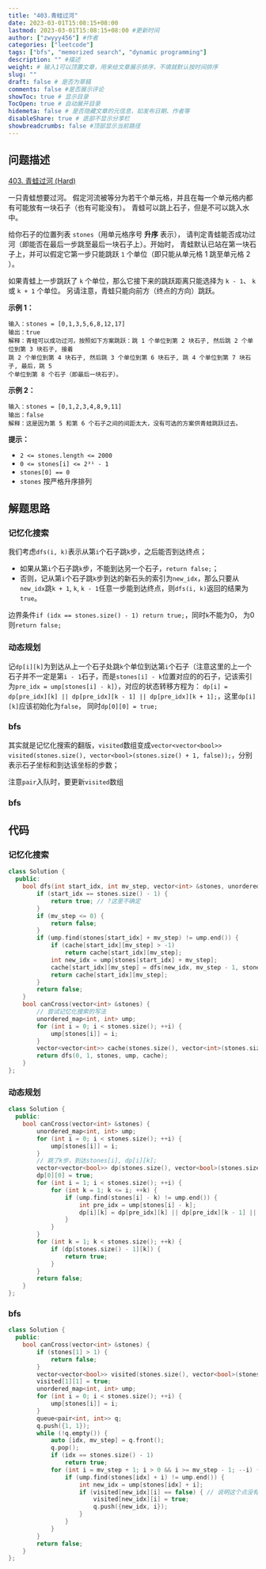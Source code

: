 ```yaml
---
title: "403.青蛙过河"
date: 2023-03-01T15:08:15+08:00
lastmod: 2023-03-01T15:08:15+08:00 #更新时间
author: ["zwyyy456"] #作者
categories: ["leetcode"]
tags: ["bfs", "memorized search", "dynamic programming"]
description: "" #描述
weight: # 输入1可以顶置文章，用来给文章展示排序，不填就默认按时间排序
slug: ""
draft: false # 是否为草稿
comments: false #是否展示评论
showToc: true # 显示目录
TocOpen: true # 自动展开目录
hidemeta: false # 是否隐藏文章的元信息，如发布日期、作者等
disableShare: true # 底部不显示分享栏
showbreadcrumbs: false #顶部显示当前路径
---
```

## 问题描述
[403. 青蛙过河 (Hard)](https://leetcode.cn/problems/frog-jump/)

一只青蛙想要过河。 假定河流被等分为若干个单元格，并且在每一个单元格内都有可能放有一块石子（也有可能没有）。
青蛙可以跳上石子，但是不可以跳入水中。

给你石子的位置列表 `stones`（用单元格序号 **升序** 表示），
请判定青蛙能否成功过河（即能否在最后一步跳至最后一块石子上）。开始时，
青蛙默认已站在第一块石子上，并可以假定它第一步只能跳跃 `1` 个单位（即只能从单元格 1 跳至单元格 2 ）。

如果青蛙上一步跳跃了 `k` 个单位，那么它接下来的跳跃距离只能选择为 `k - 1`、 `k` 或 `k + 1`
个单位。 另请注意，青蛙只能向前方（终点的方向）跳跃。

**示例 1：**

```
输入：stones = [0,1,3,5,6,8,12,17]
输出：true
解释：青蛙可以成功过河，按照如下方案跳跃：跳 1 个单位到第 2 块石子, 然后跳 2 个单位到第 3 块石子, 接着
跳 2 个单位到第 4 块石子, 然后跳 3 个单位到第 6 块石子, 跳 4 个单位到第 7 块石子, 最后，跳 5
个单位到第 8 个石子（即最后一块石子）。
```

**示例 2：**

```
输入：stones = [0,1,2,3,4,8,9,11]
输出：false
解释：这是因为第 5 和第 6 个石子之间的间距太大，没有可选的方案供青蛙跳跃过去。
```

**提示：**

- `2 <= stones.length <= 2000`
- `0 <= stones[i] <= 2³¹ - 1`
- `stones[0] == 0`
- `stones` 按严格升序排列

## 解题思路
### 记忆化搜索
我们考虑`dfs(i, k)`表示从第`i`个石子跳`k`步，之后能否到达终点；
- 如果从第`i`个石子跳`k`步，不能到达另一个石子，`return false;`；
- 否则，记从第`i`个石子跳`k`步到达的新石头的索引为`new_idx`，那么只要从`new_idx`跳`k + 1`, `k`, `k - 1`任意一步能到达终点，则`dfs(i, k)`返回的结果为`true`。

边界条件`if (idx == stones.size() - 1) return true;`，同时`k`不能为0， 为0则`return false;`

### 动态规划
记`dp[i][k]`为到达从上一个石子处跳`k`个单位到达第`i`个石子（注意这里的上一个石子并不一定是第`i - 1`石子，而是`stones[i] - k`位置对应的的石子，记该索引为`pre_idx = ump[stones[i] - k]`），对应的状态转移方程为：
`dp[i] = dp[pre_idx][k] || dp[pre_idx][k - 1] || dp[pre_idx][k + 1];`，这里`dp[i][k]`应该初始化为`false`， 同时`dp[0][0] = true;`

### bfs
其实就是记忆化搜索的翻版，`visited`数组变成`vector<vector<bool>> visited(stones.size(), vector<bool>(stones.size() + 1, false));`，分别表示石子坐标和到达该坐标的步数；

注意`pair`入队时，要更新`visited`数组

### bfs

## 代码
### 记忆化搜索
```cpp
class Solution {
  public:
    bool dfs(int start_idx, int mv_step, vector<int> &stones, unordered_map<int, int> &ump, vector<vector<int>> &cache) {
        if (start_idx == stones.size() - 1) {
            return true; // ?这里不确定
        }
        if (mv_step <= 0) {
            return false;
        }
        if (ump.find(stones[start_idx] + mv_step) != ump.end()) {
            if (cache[start_idx][mv_step] > -1)
                return cache[start_idx][mv_step];
            int new_idx = ump[stones[start_idx] + mv_step];
            cache[start_idx][mv_step] = dfs(new_idx, mv_step - 1, stones, ump, cache) || dfs(new_idx, mv_step, stones, ump, cache) || dfs(new_idx, mv_step + 1, stones, ump, cache);
            return cache[start_idx][mv_step];
        }
        return false;
    }
    bool canCross(vector<int> &stones) {
        // 尝试记忆化搜索的写法
        unordered_map<int, int> ump;
        for (int i = 0; i < stones.size(); ++i) {
            ump[stones[i]] = i;
        }
        vector<vector<int>> cache(stones.size(), vector<int>(stones.size() + 1, -1));
        return dfs(0, 1, stones, ump, cache);
    }
};
```

### 动态规划
```cpp
class Solution {
  public:
    bool canCross(vector<int> &stones) {
        unordered_map<int, int> ump;
        for (int i = 0; i < stones.size(); ++i) {
            ump[stones[i]] = i;
        }
        // 跳了k步，到达stones[i], dp[i][k];
        vector<vector<bool>> dp(stones.size(), vector<bool>(stones.size() + 1, false));
        dp[0][0] = true;
        for (int i = 1; i < stones.size(); ++i) {
            for (int k = 1; k <= i; ++k) {
                if (ump.find(stones[i] - k) != ump.end()) {
                    int pre_idx = ump[stones[i] - k];
                    dp[i][k] = dp[pre_idx][k] || dp[pre_idx][k - 1] || dp[pre_idx][k + 1];
                }
            }
        }
        for (int k = 1; k < stones.size(); ++k) {
            if (dp[stones.size() - 1][k]) {
                return true;
            }
        }
        return false;
    }
};
```

### bfs
```cpp
class Solution {
  public:
    bool canCross(vector<int> &stones) {
        if (stones[1] > 1) {
            return false;
        }
        vector<vector<bool>> visited(stones.size(), vector<bool>(stones.size() + 1, false));
        visited[1][1] = true;
        unordered_map<int, int> ump;
        for (int i = 0; i < stones.size(); ++i) {
            ump[stones[i]] = i;
        }
        queue<pair<int, int>> q;
        q.push({1, 1});
        while (!q.empty()) {
            auto [idx, mv_step] = q.front();
            q.pop();
            if (idx == stones.size() - 1)
                return true;
            for (int i = mv_step + 1; i > 0 && i >= mv_step - 1; --i) {
                if (ump.find(stones[idx] + i) != ump.end()) {
                    int new_idx = ump[stones[idx] + i];
                    if (visited[new_idx][i] == false) { // 说明这个点没有被访问过
                        visited[new_idx][i] = true;
                        q.push({new_idx, i});
                    }
                }
            }
        }
        return false;
    }
};
```